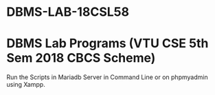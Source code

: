 # DBMS-LAB-18CSL58
# DBMS Lab Programs (VTU CSE 5th Sem 2018 CBCS Scheme)

Run the Scripts in Mariadb Server in Command Line or on phpmyadmin using Xampp.
